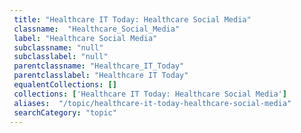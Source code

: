 ```yaml
--- 
 title: "Healthcare IT Today: Healthcare Social Media" 
 classname:  "Healthcare_Social_Media" 
 label: "Healthcare Social Media" 
 subclassname: "null" 
 subclasslabel: "null" 
 parentclassname: "Healthcare_IT_Today" 
 parentclasslabel: "Healthcare IT Today" 
 equalentCollections: [] 
 collections: ['Healthcare IT Today: Healthcare Social Media']
 aliases:  "/topic/healthcare-it-today-healthcare-social-media"  
 searchCategory: "topic" 
---
```

